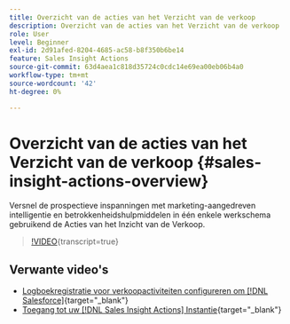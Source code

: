 ```yaml
---
title: Overzicht van de acties van het Verzicht van de verkoop
description: Overzicht van de acties van het Verzicht van de verkoop
role: User
level: Beginner
exl-id: 2d91afed-8204-4685-ac58-b8f350b6be14
feature: Sales Insight Actions
source-git-commit: 63d4aea1c818d35724c0cdc14e69ea00eb06b4a0
workflow-type: tm+mt
source-wordcount: '42'
ht-degree: 0%

---
```


# Overzicht van de acties van het Verzicht van de verkoop {#sales-insight-actions-overview}

Versnel de prospectieve inspanningen met marketing-aangedreven intelligentie en betrokkenheidshulpmiddelen in één enkele werkschema gebruikend de Acties van het Inzicht van de Verkoop.

>[!VIDEO](https://video.tv.adobe.com/v/3447251/?quality=12&learn=on&captions=dut){transcript=true}

## Verwante video&#39;s

* [Logboekregistratie voor verkoopactiviteiten configureren om [!DNL Salesforce]](/help/sales-insight-actions/configure-sales-activity-logging-to-salesforce.md){target="_blank"}
* [Toegang tot uw [!DNL Sales Insight Actions] Instantie](/help/sales-insight-actions/accessing-your-sales-insight-actions-instance.md){target="_blank"}
